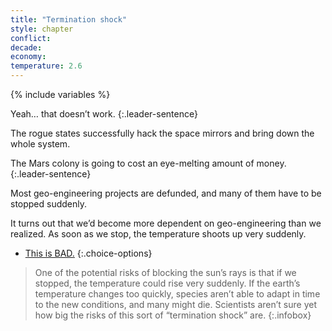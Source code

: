 ```yaml
---
title: "Termination shock"
style: chapter
conflict: 
decade: 
economy: 
temperature: 2.6
---
```


{% include variables %}


<div class="js-var-termination-roguestates" markdown="1">

Yeah… that doesn’t work. 
{:.leader-sentence}

The rogue states successfully hack the space mirrors and bring down the whole system.

</div>

<div class="js-var-termination-mars" markdown="1">

The Mars colony is going to cost an eye-melting amount of money. 
{:.leader-sentence}

Most geo-engineering projects are defunded, and many of them have to be stopped suddenly.

</div>

It turns out that we’d become more dependent on geo-engineering than we realized. As soon as we stop, the temperature shoots up very suddenly.

- [This is BAD.](chapter_zoonotic-pandemic.html)
{:.choice-options}

> One of the potential risks of blocking the sun’s rays is that if we stopped, the temperature could rise very suddenly. If the earth’s temperature changes too quickly, species aren’t able to adapt in time to the new conditions, and many might die. Scientists aren’t sure yet how big the risks of this sort of “termination shock” are.
{:.infobox}
